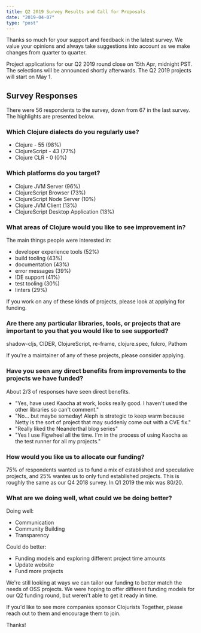 ```yaml
---
title: Q2 2019 Survey Results and Call for Proposals
date: "2019-04-07"
type: "post"
---
```


Thanks so much for your support and feedback in the latest survey. We value your opinions and always take suggestions into account as we make changes from quarter to quarter.

Project applications for our Q2 2019 round close on 15th Apr, midnight PST. The selections will be announced shortly afterwards. The Q2 2019 projects will start on May 1.

## Survey Responses

There were 56 respondents to the survey, down from 67 in the last survey. The highlights are presented below.

### Which Clojure dialects do you regularly use?

- Clojure - 55 (98%)
- ClojureScript - 43 (77%)
- Clojure CLR - 0 (0%)

### Which platforms do you target?

- Clojure JVM Server (96%)
- ClojureScript Browser (73%)
- ClojureScript Node Server (10%)
- Clojure JVM Client (13%)
- ClojureScript Desktop Application (13%)

### What areas of Clojure would you like to see improvement in?

The main things people were interested in:

- developer experience tools (52\%)
- build tooling (43\%)
- documentation (43\%)
- error messages (39\%)
- IDE support (41\%)
- test tooling (30\%)
- linters (29\%)

If you work on any of these kinds of projects, please look at applying for funding.

### Are there any particular libraries, tools, or projects that are important to you that you would like to see supported?

shadow-cljs, CIDER, ClojureScript, re-frame, clojure.spec, fulcro, Pathom

If you're a maintainer of any of these projects, please consider applying.

### Have you seen any direct benefits from improvements to the projects we have funded?

About 2/3 of responses have seen direct benefits.

- "Yes, have used Kaocha at work, looks really good. I haven't used the other libraries so can't comment."
- "No... but maybe someday! Aleph is strategic to keep warm because Netty is the sort of project that may suddenly come out with a CVE fix."
- "Really liked the Neanderthal blog series"
- "Yes I use Figwheel all the time. I'm in the process of using Kaocha as the test runner for all my projects."

### How would you like us to allocate our funding?

75% of respondents wanted us to fund a mix of established and speculative projects, and 25% wantes us to only fund established projects. This is roughly the same as our Q4 2018 survey. In Q1 2019 the mix was 80/20.

### What are we doing well, what could we be doing better?

Doing well:

- Communication
- Community Building
- Transparency

Could do better:

- Funding models and exploring different project time amounts
- Update website
- Fund more projects

We're still looking at ways we can tailor our funding to better match the needs of OSS projects. We were hoping to offer different funding models for our Q2 funding round, but weren't able to get it ready in time.

If you'd like to see more companies sponsor Clojurists Together, please reach out to them and encourage them to join.

Thanks!
